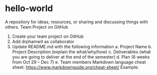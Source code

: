 # hello-world 
A repository for ideas, resources, or sharing and discussing things with others.
Team Project on GitHub
1.	Create your team project on GitHub
2.	Add drphamwit as collaborator
3.	Update README.md with the following information
a.	Project Name
b.	Project Description (explain the what/why/how)
c.	Deliverables (what you are going to deliver at the end of the semester)
d.	Plan (6 weeks from Oct 29 – Dec 7)
e.	Team members
Markdown language cheat sheet: https://www.markdownguide.org/cheat-sheet/
Example:

